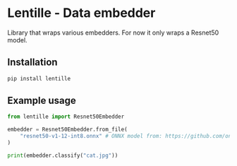 # Lentille - Data embedder
Library that wraps various embedders. For now it only wraps a Resnet50 model.

## Installation
``` bash
pip install lentille
```

## Example usage
``` python
from lentille import Resnet50Embedder

embedder = Resnet50Embedder.from_file(
    "resnet50-v1-12-int8.onnx" # ONNX model from: https://github.com/onnx/models/tree/main/vision/classification/resnet
)

print(embedder.classify("cat.jpg"))
```
